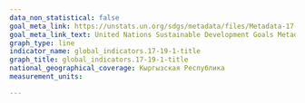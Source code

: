 ```yaml
---
data_non_statistical: false
goal_meta_link: https://unstats.un.org/sdgs/metadata/files/Metadata-17-19-01.pdf
goal_meta_link_text: United Nations Sustainable Development Goals Metadata (pdf 468kB)
graph_type: line
indicator_name: global_indicators.17-19-1-title
graph_title: global_indicators.17-19-1-title
national_geographical_coverage: Кыргызская Республика
measurement_units: 

---
```


